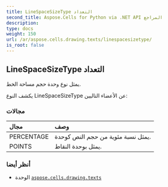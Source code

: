 ```yaml
---
title: LineSpaceSizeType التعداد
second_title: Aspose.Cells for Python via .NET API المراجع
description:
type: docs
weight: 150
url: /ar/aspose.cells.drawing.texts/linespacesizetype/
is_root: false
---
```

##  LineSpaceSizeType التعداد
يمثل نوع وحدة حجم مساحة الخط.



يكشف النوع LineSpaceSizeType عن الأعضاء التاليين:

###  مجالات
| مجال| وصف|
| :- | :- |
| PERCENTAGE | يمثل نسبة مئوية من حجم النص كوحدة.|
| POINTS | يمثل بوحدة النقاط.|



###  أنظر أيضا
* الوحدة [`aspose.cells.drawing.texts`](..)
